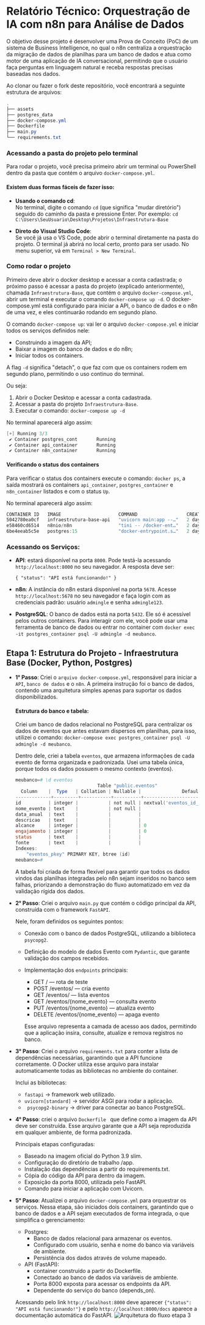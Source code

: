 # Relatório Técnico: Orquestração de IA com n8n para Análise de Dados

O objetivo desse projeto é desenvolver uma Prova de Conceito (PoC) de um sistema de Business Intelligence, no qual o n8n centraliza a orquestração da migração de dados de planilhas para um banco de dados e atua como motor de uma aplicação de IA conversacional, permitindo que o usuário faça perguntas em linguagem natural e receba respostas precisas baseadas nos dados.

Ao clonar ou fazer o fork deste repositório, você encontrará a seguinte estrutura de arquivos:
```powershell
.
├── assets
├── postgres_data
├── docker-compose.yml
├── Dockerfile
├── main.py
└── requirements.txt
```


### Acessando a pasta do projeto pelo terminal
Para rodar o projeto, você precisa primeiro abrir um terminal ou PowerShell dentro da pasta que contém o arquivo `docker-compose.yml`. 

#### Existem duas formas fáceis de fazer isso:
- **Usando o comando cd**:  
No terminal, digite o comando `cd` (que significa "mudar diretório") seguido do caminho da pasta e pressione Enter.
Por exemplo: `cd C:\Users\SeuUsuario\Desktop\Projetos\Infraestrutura-Base`

- **Direto do Visual Studio Code**:  
Se você já usa o VS Code, pode abrir o terminal diretamente na pasta do projeto. O terminal já abrirá no local certo, pronto para ser usado.
    No menu superior, vá em `Terminal > New Terminal`.

### Como rodar o projeto
Primeiro deve abrir o docker desktop e acessar a conta cadastrada; o próximo passo é acessar a pasta do projeto (explicado anteriormente), chamada `Infraestrutura-Base`, que contém o arquivo `docker-compose.yml`, abrir um terminal e executar o comando `docker-compose up -d`. O docker-compose.yml está configurado para iniciar a API, o banco de dados e o n8n de uma vez, e eles continuarão rodando em segundo plano.

O comando `docker-compose up`: vai ler o arquivo `docker-compose.yml` e iniciar todos os serviços definidos nele:
  - Construindo a imagem da API; 
  - Baixar a imagem do banco de dados e do n8n;
  - Iniciar todos os containers. 
  
  A flag `-d` significa "detach", o que faz com que os containers rodem em segundo plano, permitindo o uso continuo do terminal. 
  
  Ou seja:
1. Abrir o Docker Desktop e acessar a conta cadastrada.
2. Acessar a pasta do projeto `Infraestrutura-Base`.
3. Executar o comando: `docker-compose up -d`

No terminal aparecerá algo assim:
```powershell
[+] Running 3/3
 ✔ Container postgres_cont       Running                                    0.0s 
 ✔ Container api_container       Running                                    0.0s 
 ✔ Container n8n_container       Running                                    0.0s             
```

#### Verificando o status dos containers
Para verificar o status dos containers execute o comando: `docker ps`, a saída mostrará os containers `api_container`, `postgres_container` e `n8n_container` listados e com o status `Up`.

No terminal aparecerá algo assim:
```powershell
CONTAINER ID   IMAGE                     COMMAND                  CREATED      STATUS          PORTS                                         NAMES
5042780ea0cf   infraestrutura-base-api   "uvicorn main:app --…"   2 days ago   Up 11 minutes   0.0.0.0:8000->8000/tcp, [::]:8000->8000/tcp   api_container
e58460cd6514   n8nio/n8n                 "tini -- /docker-ent…"   2 days ago   Up 11 minutes   0.0.0.0:5678->5678/tcp, [::]:5678->5678/tcp   n8n_container
6be4eeab5c5e   postgres:15               "docker-entrypoint.s…"   2 days ago   Up 11 minutes   0.0.0.0:5432->5432/tcp, [::]:5432->5432/tcp   postgres_container      
```

### Acessando os Serviços:
- **API**: estará disponível na porta `8000`. Pode testá-la acessando `http://localhost:8000` no seu navegador. A resposta deve ser:

  `{
    "status": "API está funcionando!"
  }`

- **n8n**: A instância do n8n estará disponível na porta `5678`. Acesse `http://localhost:5678` no seu navegador e faça login com as credenciais padrão: usuário `admingle` e senha `admingle123`.

- **PostgreSQL**: O banco de dados está na porta `5432`. Ele só é acessível pelos outros containers. Para interagir com ele, você pode usar uma ferramenta de banco de dados ou entrar no container com `docker exec -it postgres_container psql -U admingle -d meubanco`.

## Etapa 1: Estrutura do Projeto - Infraestrutura Base (Docker, Python, Postgres)

- **1° Passo**:  Criei o `arquivo docker-compose.yml`, responsável para iniciar a `API`, `banco de dados` e o `n8n`. A primeira instrução foi o banco de dados, contendo uma arquitetura simples apenas para suportar os dados disponibilizados.

  #### Estrutura do banco e tabela:
  Criei um banco de dados relacional no PostgreSQL para centralizar os dados de eventos que antes estavam dispersos em planilhas, para isso, utilizei o comando: `docker-compose exec postgres_container psql -U admingle -d meubanco`. 
  
  Dentro dele, criei a tabela `eventos`, que armazena informações de cada evento de forma organizada e padronizada. Usei uma tabela única, porque todos os dados possuem o mesmo contexto (eventos).

  ```powershell
  meubanco=# \d eventos
                                Table "public.eventos"
    Column    |  Type   | Collation | Nullable |               Default
  -------------+---------+-----------+----------+-------------------------------------
  id          | integer |           | not null | nextval('eventos_id_seq'::regclass) 
  nome_evento | text    |           | not null | 
  data_anual  | text    |           |          | 
  descricao   | text    |           |          | 
  alcance     | integer |           |          | 0
  engajamento | integer |           |          | 0
  status      | text    |           |          | 
  fonte       | text    |           |          | 
  Indexes:
      "eventos_pkey" PRIMARY KEY, btree (id)
  meubanco=# 
  ```
  A tabela foi criada de forma flexível para garantir que todos os dados vindos das planilhas integradas pelo n8n sejam inseridos no banco sem falhas, priorizando a demonstração do fluxo automatizado em vez da validação rígida dos dados.

- **2° Passo**: Criei o arquivo `main.py` que contém o código principal da API, construída com o framework `FastAPI`. 

  Nele, foram definidos os seguintes pontos:
  - Conexão com o banco de dados PostgreSQL, utilizando a biblioteca `psycopg2`.
  - Definição do modelo de dados Evento com `Pydantic`, que garante validação dos campos recebidos.
  - Implementação dos `endpoints` principais:
      - GET / — rota de teste
    - POST /eventos/ — cria evento
    - GET /eventos/ — lista eventos
    - GET /eventos/{nome_evento} — consulta evento
    - PUT /eventos/{nome_evento} — atualiza evento
    - DELETE /eventos/{nome_evento} — apaga evento

    Esse arquivo representa a camada de acesso aos dados, permitindo que a aplicação insira, consulte, atualize e remova registros no banco.

- **3° Passo**: Criei o arquivo `requirements.txt` para conter a lista de dependências necessárias, garantindo que a API funcione corretamente. O Docker utiliza esse arquivo para instalar automaticamente todas as bibliotecas no ambiente do container.

  Inclui as bibliotecas:
    - `fastapi` → framework web utilizado.
    - `uvicorn[standard]` → servidor ASGI para rodar a aplicação.
    - ` psycopg2-binary` → driver para conectar ao banco PostgreSQL.

- **4° Passo**: criei o arquivo `Dockerfile ` que define como a imagem da API deve ser construída. Esse arquivo garante que a API seja reproduzida em qualquer ambiente, de forma padronizada.

  Principais etapas configuradas:
  - Baseado na imagem oficial do Python 3.9 slim.
  - Configuração do diretório de trabalho /app.
  - Instalação das dependências a partir do requirements.txt.
  - Cópia do código da API para dentro da imagem.
  - Exposição da porta 8000, utilizada pelo FastAPI.
  - Comando para iniciar a aplicação com Uvicorn.

- **5° Passo**: Atualizei o arquivo `docker-compose.yml` para orquestrar os serviços. Nessa etapa, são iniciados dois containers, garantindo que o banco de dados e a API sejam executados de forma integrada, o que simplifica o gerenciamento:

  - Postgres: 
     - Banco de dados relacional para armazenar os eventos.
     - Configurado com usuário, senha e nome do banco via variáveis de ambiente.
     - Persistência dos dados através de volume mapeado.
  - API (FastAPI):
     - container construído a partir do Dockerfile.
     - Conectado ao banco de dados via variáveis de ambiente.
     - Porta 8000 exposta para acessar os endpoints da API.
     - Dependente do serviço do banco (depends_on).
    
  Acessando pelo link `http://localhost:8000` deve aparecer `{"status": "API está funcionando!"}` e pelo `http://localhost:8000/docs` aparece a documentação automática do FastAPI.
    ![Arquitetura do fluxo etapa 3](images/documentação-automática-FastAPI.png)

